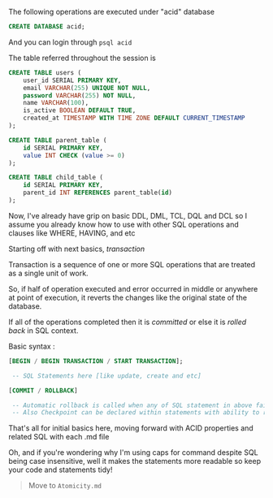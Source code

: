 The following operations are executed under "acid" database

```sql
CREATE DATABASE acid;
```

And you can login through `psql acid`

The table referred throughout the session is 

```sql
CREATE TABLE users (
    user_id SERIAL PRIMARY KEY,
    email VARCHAR(255) UNIQUE NOT NULL,
    password VARCHAR(255) NOT NULL, 
    name VARCHAR(100),
    is_active BOOLEAN DEFAULT TRUE,
    created_at TIMESTAMP WITH TIME ZONE DEFAULT CURRENT_TIMESTAMP
);
```

```sql
CREATE TABLE parent_table (
    id SERIAL PRIMARY KEY,
    value INT CHECK (value >= 0) 
);
```

```sql
CREATE TABLE child_table (
    id SERIAL PRIMARY KEY,
    parent_id INT REFERENCES parent_table(id)
);
```

Now, I've already have grip on basic DDL, DML, TCL, DQL and DCL so I assume you already know how to use with other SQL operations and clauses like WHERE, HAVING, and etc

Starting off with next basics, *transaction*

Transaction is a sequence of one or more SQL operations that are treated as a single unit of work.

So, if half of operation executed and error occurred in middle or anywhere at point of execution, it reverts the changes like the original state of the database.

If all of the operations completed then it is *committed* or else it is *rolled back* in SQL context.

Basic syntax : 
```sql	
[BEGIN / BEGIN TRANSACTION / START TRANSACTION];

 -- SQL Statements here [like update, create and etc]

[COMMIT / ROLLBACK] 

 -- Automatic rollback is called when any of SQL statement in above fails. 
 -- Also Checkpoint can be declared within statements with ability to rollback onto given checkpoint.
```
That's all for initial basics here, moving forward with ACID properties and related SQL with each .md file

Oh, and if you're wondering why I'm using caps for command despite SQL being case insensitive, well it makes the statements more readable so keep your code and statements tidy!

> Move to `Atomicity.md`
